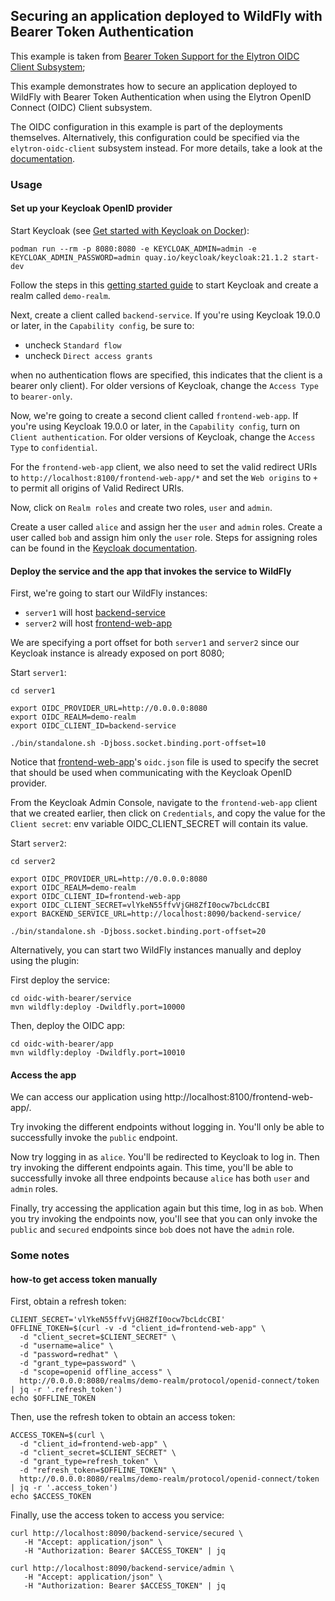 ## Securing an application deployed to WildFly with Bearer Token Authentication

This example is taken from [Bearer Token Support for the Elytron OIDC Client Subsystem](https://wildfly-security.github.io/wildfly-elytron/blog/bearer-only-support-openid-connect/);

This example demonstrates how to secure an application deployed to WildFly with Bearer Token
Authentication when using the Elytron OpenID Connect (OIDC) Client subsystem.

The OIDC configuration in this example is part of the deployments themselves. Alternatively,
this configuration could be specified via the `elytron-oidc-client` subsystem instead.
For more details, take a look at the [documentation](https://docs.wildfly.org/26.1/Admin_Guide.html#Elytron_OIDC_Client).


### Usage

#### Set up your Keycloak OpenID provider

Start Keycloak (see [Get started with Keycloak on Docker](https://www.keycloak.org/getting-started/getting-started-docker)):
```shell
podman run --rm -p 8080:8080 -e KEYCLOAK_ADMIN=admin -e KEYCLOAK_ADMIN_PASSWORD=admin quay.io/keycloak/keycloak:21.1.2 start-dev
```

Follow the steps in this [getting started guide](https://www.keycloak.org/getting-started/getting-started-docker)
to start Keycloak and create a realm called `demo-realm`.

Next, create a client called `backend-service`. 
If you're using Keycloak 19.0.0 or later, in the `Capability config`, be sure to:
* uncheck `Standard flow`
* uncheck `Direct access grants`

when no authentication flows are specified, this indicates that the client is a bearer only client). 
For older versions of Keycloak, change the `Access Type` to `bearer-only`.

Now, we're going to create a second client called `frontend-web-app`. 
If you're using Keycloak 19.0.0 or later, in the `Capability config`, turn on `Client authentication`. 
For older versions of Keycloak, change the `Access Type` to `confidential`.

For the `frontend-web-app` client, we also need to set the valid redirect URIs to `http://localhost:8100/frontend-web-app/*` and set the
`Web origins` to `+` to permit all origins of Valid Redirect URIs.

Now, click on `Realm roles` and create two roles, `user` and `admin`.

Create a user called `alice` and assign her the `user` and `admin` roles. 
Create a user called `bob` and assign him only the `user` role. 
Steps for assigning roles can be found in the [Keycloak documentation](https://www.keycloak.org/docs/latest/server_admin/#proc-assigning-role-mappings_server_administration_guide).

#### Deploy the service and the app that invokes the service to WildFly

First, we're going to start our WildFly instances:
* `server1` will host [backend-service](backend-service)
* `server2` will host [frontend-web-app](frontend-web-app)

We are specifying a port offset for both `server1` and `server2` since our Keycloak instance is already exposed on port 8080;

Start `server1`:

```shell
cd server1

export OIDC_PROVIDER_URL=http://0.0.0.0:8080
export OIDC_REALM=demo-realm
export OIDC_CLIENT_ID=backend-service

./bin/standalone.sh -Djboss.socket.binding.port-offset=10
```

Notice that [frontend-web-app](frontend-web-app)'s `oidc.json` file is used to specify the secret that should be used when communicating with the Keycloak OpenID provider.

From the Keycloak Admin Console, navigate to the `frontend-web-app` client that we created earlier, then click on `Credentials`, and copy
the value for the `Client secret`: env variable OIDC_CLIENT_SECRET will contain its value.

Start `server2`:

```shell
cd server2

export OIDC_PROVIDER_URL=http://0.0.0.0:8080
export OIDC_REALM=demo-realm
export OIDC_CLIENT_ID=frontend-web-app
export OIDC_CLIENT_SECRET=vlYkeN55ffvVjGH8ZfI0ocw7bcLdcCBI
export BACKEND_SERVICE_URL=http://localhost:8090/backend-service/

./bin/standalone.sh -Djboss.socket.binding.port-offset=20
```

Alternatively, you can start two WildFly instances manually and deploy using the plugin:

First deploy the service:

```shell
cd oidc-with-bearer/service
mvn wildfly:deploy -Dwildfly.port=10000
```

Then, deploy the OIDC app:

```shell
cd oidc-with-bearer/app
mvn wildfly:deploy -Dwildfly.port=10010
```

#### Access the app

We can access our application using http://localhost:8100/frontend-web-app/.

Try invoking the different endpoints without logging in. You'll only be able to successfully invoke
the `public` endpoint.

Now try logging in as `alice`. You'll be redirected to Keycloak to log in. Then try invoking
the different endpoints again. This time, you'll be able to successfully invoke all three endpoints
because `alice` has both `user` and `admin` roles.

Finally, try accessing the application again but this time, log in as `bob`. When you try invoking
the endpoints now, you'll see that you can only invoke the `public` and `secured` endpoints
since `bob` does not have the `admin` role.

### Some notes

#### how-to get access token manually

First, obtain a refresh token:

```shell
CLIENT_SECRET='vlYkeN55ffvVjGH8ZfI0ocw7bcLdcCBI'
OFFLINE_TOKEN=$(curl -v -d "client_id=frontend-web-app" \
  -d "client_secret=$CLIENT_SECRET" \
  -d "username=alice" \
  -d "password=redhat" \
  -d "grant_type=password" \
  -d "scope=openid offline_access" \
  http://0.0.0.0:8080/realms/demo-realm/protocol/openid-connect/token | jq -r '.refresh_token')
echo $OFFLINE_TOKEN
```

Then, use the refresh token to obtain an access token:

```shell
ACCESS_TOKEN=$(curl \
  -d "client_id=frontend-web-app" \
  -d "client_secret=$CLIENT_SECRET" \
  -d "grant_type=refresh_token" \
  -d "refresh_token=$OFFLINE_TOKEN" \
  http://0.0.0.0:8080/realms/demo-realm/protocol/openid-connect/token | jq -r '.access_token')
echo $ACCESS_TOKEN
```

Finally, use the access token to access you service:

```shell
curl http://localhost:8090/backend-service/secured \
   -H "Accept: application/json" \
   -H "Authorization: Bearer $ACCESS_TOKEN" | jq
   
curl http://localhost:8090/backend-service/admin \
   -H "Accept: application/json" \
   -H "Authorization: Bearer $ACCESS_TOKEN" | jq
```
